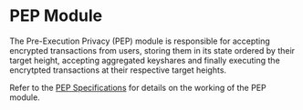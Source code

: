 # PEP Module

The Pre-Execution Privacy (PEP) module is responsible for accepting encrypted transactions from users, storing them in its state ordered by their target height, accepting aggregated keyshares and finally executing the encrytpted transactions at their respective target heights.

Refer to the [PEP Specifications](https://github.com/FairBlock/fairyring/blob/audit/x/pep/specs/01_overview.md) for details on the working of the PEP module.
